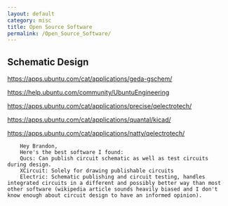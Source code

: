 ```yaml
---
layout: default
category: misc
title: Open Source Software
permalink: /Open_Source_Software/
---
```


Schematic Design
----------------

<https://apps.ubuntu.com/cat/applications/geda-gschem/>

<https://help.ubuntu.com/community/UbuntuEngineering>

<https://apps.ubuntu.com/cat/applications/precise/qelectrotech/>

<https://apps.ubuntu.com/cat/applications/quantal/kicad/>

<https://apps.ubuntu.com/cat/applications/natty/qelectrotech/>

        Hey Brandon,
        Here's the best software I found:
        Qucs: Can publish circuit schematic as well as test circuits during design.
        XCircuit: Solely for drawing publishable circuits
        Electric: Schematic publishing and circuit testing, handles integrated circuits in a different and possibly better way than most other software (wikipedia article sounds heavily biased and I don't know enough about circuit design to have an informed opinion).
